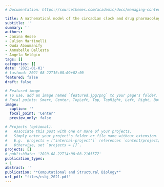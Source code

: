 ```yaml
---
# Documentation: https://sourcethemes.com/academic/docs/managing-content/

title: A mathematical model of the circadian clock and drug pharmacology to optimize irinotecan administration timing in colorectal cancer
subtitle: ''
summary: ''
authors:
- Janina Hesse
- Julien Martinelli
- Ouda Aboumanify
- Annabelle Ballesta
- Angela Relógio
tags: []
categories: []
date: '2021-01-01'
# lastmod: 2021-08-22T16:08:09+02:00
featured: false
draft: false

# Featured image
# To use, add an image named `featured.jpg/png` to your page's folder.
# Focal points: Smart, Center, TopLeft, Top, TopRight, Left, Right, BottomLeft, Bottom, BottomRight.
image:
  caption: ''
  focal_point: 'Center'
  preview_only: false

# Projects (optional).
#   Associate this post with one or more of your projects.
#   Simply enter your project's folder or file name without extension.
#   E.g. `projects = ["internal-project"]` references `content/project/deep-learning/index.md`.
#   Otherwise, set `projects = []`.
projects: []
# publishDate: '2020-08-22T14:08:08.216557Z'
publication_types:
- 1
abstract: ''
publication: "*Computational and Structural Biology*"
url_pdf: "files/csbj_2021.pdf"
---
```

